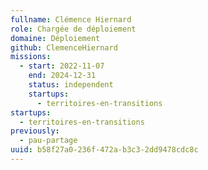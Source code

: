 ```yaml
---
fullname: Clémence Hiernard
role: Chargée de déploiement
domaine: Déploiement
github: ClemenceHiernard
missions:
  - start: 2022-11-07
    end: 2024-12-31
    status: independent
    startups:
      - territoires-en-transitions
startups:
  - territoires-en-transitions
previously:
  - pau-partage
uuid: b58f27a0-236f-472a-b3c3-2dd9478cdc8c
---
```


